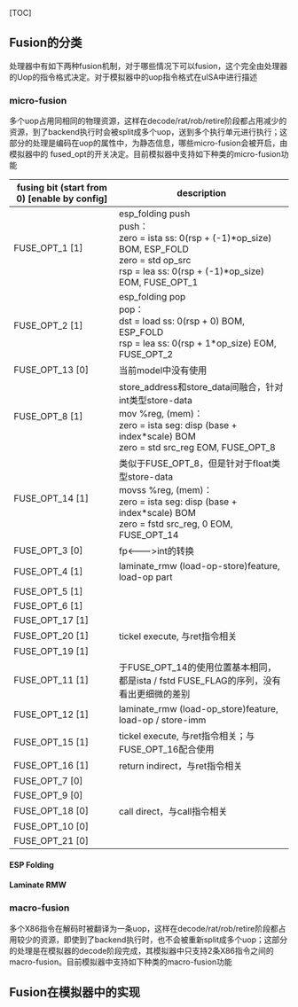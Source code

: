 [TOC]

## Fusion的分类

处理器中有如下两种fusion机制，对于哪些情况下可以fusion，这个完全由处理器的Uop的指令格式决定。对于模拟器中的uop指令格式在uISA中进行描述

### micro-fusion

多个uop占用同相同的物理资源，这样在decode/rat/rob/retire阶段都占用减少的资源，到了backend执行时会被split成多个uop，送到多个执行单元进行执行；这部分的处理是编码在uop的属性中，为静态信息，哪些micro-fusion会被开启，由模拟器中的 fused_opt的开关决定。目前模拟器中支持如下种类的micro-fusion功能

| fusing bit (start from 0)  [enable by config] | description                                                  |
| --------------------------------------------- | ------------------------------------------------------------ |
| FUSE_OPT_1    [1]                             | esp_folding push<br />push：<br />        zero = ista ss: 0(rsp + (-1)\*op_size)  BOM, ESP_FOLD<br />        zero = std op_src<br />        rsp = lea ss: 0(rsp + (-1)\*op_size)   EOM, FUSE_OPT_1 |
| FUSE_OPT_2    [1]                             | esp_folding pop<br />pop：<br />        dst  = load ss: 0(rsp + 0)    BOM, ESP_FOLD<br />        rsp = lea ss: 0(rsp  + 1\*op_size)   EOM, FUSE_OPT_2 |
| FUSE_OPT_13  [0]                              | 当前model中没有使用                                          |
| FUSE_OPT_8    [1]                             | store_address和store_data间融合，针对int类型store-data<br />mov %reg, (mem)：<br />       zero = ista seg: disp (base + index*scale)   BOM<br />       zero = std src_reg   EOM, FUSE_OPT_8 |
| FUSE_OPT_14  [1]                              | 类似于FUSE_OPT_8，但是针对于float类型store-data<br />movss %reg, (mem)：<br />       zero = ista seg: disp (base + index*scale)   BOM<br />       zero = fstd src_reg, 0  EOM, FUSE_OPT_14 |
| FUSE_OPT_3    [0]                             | fp<--->int的转换                                             |
| FUSE_OPT_4    [1]                             | laminate_rmw (load-op-store)feature, load-op part            |
| FUSE_OPT_5    [1]                             |                                                              |
| FUSE_OPT_6    [1]                             |                                                              |
| FUSE_OPT_17  [1]                              |                                                              |
| FUSE_OPT_20  [1]                              | tickel execute, 与ret指令相关                                |
| FUSE_OPT_19  [1]                              |                                                              |
| FUSE_OPT_11  [1]                              | 于FUSE_OPT_14的使用位置基本相同，都是ista / fstd  FUSE_FLAG的序列，没有看出更细微的差别 |
| FUSE_OPT_12  [1]                              | laminate_rmw (load-op_store)feature, load-op / store-imm     |
| FUSE_OPT_15  [1]                              | tickel execute, 与ret指令相关；与FUSE_OPT_16配合使用         |
| FUSE_OPT_16 [1]                               | return indirect，与ret指令相关                               |
| FUSE_OPT_7    [0]                             |                                                              |
| FUSE_OPT_9    [0]                             |                                                              |
| FUSE_OPT_18  [0]                              | call direct，与call指令相关                                  |
| FUSE_OPT_10  [0]                              |                                                              |
| FUSE_OPT_21  [0]                              |                                                              |

#### ESP Folding

#### Laminate RMW

### macro-fusion

多个X86指令在解码时被翻译为一条uop，这样在decode/rat/rob/retire阶段都占用较少的资源，即使到了backend执行时，也不会被重新split成多个uop；这部分的处理是在模拟器的decode阶段完成，其模拟器中只支持2条X86指令之间的macro-fusion。目前模拟器中支持如下种类的macro-fusion功能

## Fusion在模拟器中的实现

